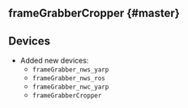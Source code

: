 frameGrabberCropper {#master}
-------------------

## Devices

* Added new devices:
  * `frameGrabber_nws_yarp`
  * `frameGrabber_nws_ros`
  * `frameGrabber_nwc_yarp`
  * `frameGrabberCropper`
